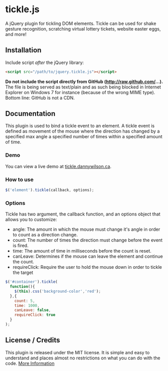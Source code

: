 tickle.js
=========

A jQuery plugin for tickling DOM elements. 
Tickle can be used for shake gesture recognition, scratching virtual lottery tickets, 
website easter eggs, and more!

## Installation

Include script *after* the jQuery library:

```html
<script src="/path/to/jquery.tickle.js"></script>
```

**Do not include the script directly from GitHub (http://raw.github.com/...).** The file is being served as text/plain and as such being blocked
in Internet Explorer on Windows 7 for instance (because of the wrong MIME type). Bottom line: GitHub is not a CDN.

## Documentation

This plugin is used to bind a tickle event to an element. 
A tickle event is defined as movement of the mouse where 
the direction has changed by a specified max angle
a specified number of times 
within a specified amount of time.

### Demo

You can view a live demo at [tickle.dannywilson.ca](http://tickle.dannywilson.ca).


### How to use

```javascript
$('element').tickle(callback, options);
```

### Options

Tickle has two argument, the callback function, and an options object that allows you to customize:

* angle: The amount in which the mouse must change it's angle in order to count as a direction change.
* count: The number of times the direction must change before the event is fired.
* time: The amount of time in milliseconds before the count is reset.
* canLeave: Determines if the mouse can leave the element and continue the count.
* requireClick: Require the user to hold the mouse down in order to tickle the target

```javascript
$('#container').tickle(
  function(){
    $(this).css('background-color','red');
  },{
    count: 5,
    time: 1000,
    canLeave: false,
    requireClick: true
  }
);
```
           

## License / Credits

This plugin is released under the MIT license. It is simple and easy to understand and places almost no restrictions on what you can do with the code.
[More Information](http://en.wikipedia.org/wiki/MIT_License)
